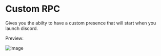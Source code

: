 # Custom RPC

Gives you the abilty to have a custom presence that will start when you launch discord.

Preview:

![image](https://user-images.githubusercontent.com/54505527/115468333-efb13580-a200-11eb-9d31-d3f848cddd17.png)
